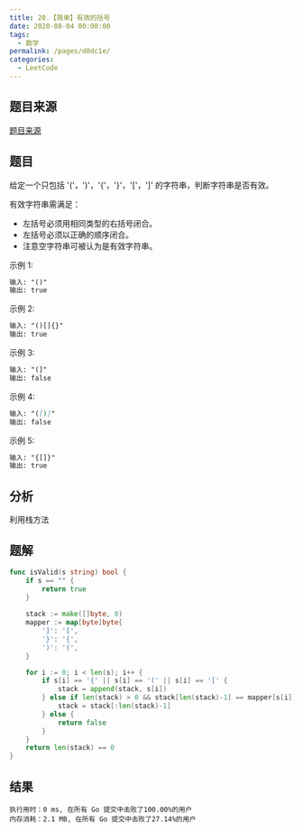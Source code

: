 ```yaml
---
title: 20.【简单】有效的括号
date: 2020-08-04 00:00:00
tags: 
  - 数学
permalink: /pages/d0dc1e/
categories: 
  - LeetCode
---
```

## 题目来源
[题目来源]([https://leetcode-cn.com/problems/valid-parentheses/], "【简单】有效的括号")

## 题目
给定一个只包括 '('，')'，'{'，'}'，'['，']' 的字符串，判断字符串是否有效。

有效字符串需满足：

- 左括号必须用相同类型的右括号闭合。
- 左括号必须以正确的顺序闭合。
- 注意空字符串可被认为是有效字符串。

示例 1:
```md
输入: "()"
输出: true
```

示例 2:
```md
输入: "()[]{}"
输出: true
```

示例 3:
```md
输入: "(]"
输出: false
```

示例 4:
```md
输入: "([)]"
输出: false
```

示例 5:
```md
输入: "{[]}"
输出: true
```



## 分析
利用栈方法


## 题解

```Go
func isValid(s string) bool {
    if s == "" {
        return true
    }
    
	stack := make([]byte, 0)
	mapper := map[byte]byte{
		']': '[',
		'}': '{',
		')': '(',
	}

	for i := 0; i < len(s); i++ {
		if s[i] == '{' || s[i] == '(' || s[i] == '[' {
			stack = append(stack, s[i])
		} else if len(stack) > 0 && stack[len(stack)-1] == mapper[s[i]] {
			stack = stack[:len(stack)-1]
		} else {
			return false
		}
	}
	return len(stack) == 0
}
```

## 结果
```
执行用时：0 ms, 在所有 Go 提交中击败了100.00%的用户
内存消耗：2.1 MB, 在所有 Go 提交中击败了27.14%的用户
```